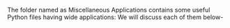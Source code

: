 The folder named as Miscellaneous Applications contains some useful Python files having wide applications:
We will discuss each of them below-
